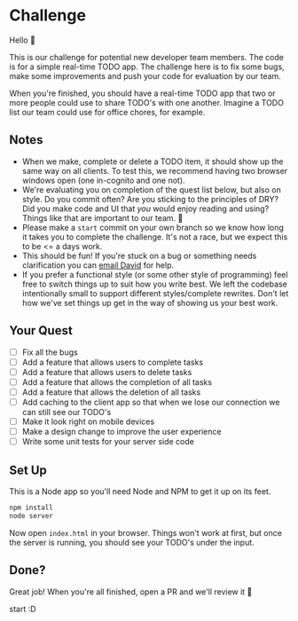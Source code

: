 # Challenge
Hello :wave:

This is our challenge for potential new developer team members. The code is for a simple real-time TODO app. The challenge here is to fix some bugs, make some improvements and push your code for evaluation by our team.

When you're finished, you should have a real-time TODO app that two or more people could use to share TODO's with one another. Imagine a TODO list our team could use for office chores, for example.

## Notes
- When we make, complete or delete a TODO item, it should show up the same way on all clients. To test this, we recommend having two browser windows open (one in-cognito and one not).
- We're evaluating you on completion of the quest list below, but also on style. Do you commit often? Are you sticking to the principles of DRY? Did you make code and UI that _you_ would enjoy reading and using? Things like that are important to our team. 👊
- Please make a `start` commit on your own branch so we know how long it takes you to complete the challenge. It's not a race, but we expect this to be <= a days work.
- This should be fun! If you're stuck on a bug or something needs clarification you can [email David](mailto:david@ada.support?subject=Challenge) for help.
- If you prefer a functional style (or some other style of programming) feel free to switch things up to suit how you write best. We left the codebase intentionally small to support different styles/complete rewrites. Don't let how we've set things up get in the way of showing us your best work.

##  Your Quest
- [ ] Fix all the bugs
- [ ] Add a feature that allows users to complete tasks
- [ ] Add a feature that allows users to delete tasks
- [ ] Add a feature that allows the completion of all tasks
- [ ] Add a feature that allows the deletion of all tasks
- [ ] Add caching to the client app so that when we lose our connection we can still see our TODO's
- [ ] Make it look right on mobile devices
- [ ] Make a design change to improve the user experience
- [ ] Write some unit tests for your server side code

## Set Up
This is a Node app so you'll need Node and NPM to get it up on its feet.

```sh
npm install
node server
```

Now open `index.html` in your browser. Things won't work at first, but once the server is running, you should see your TODO's under the input.

## Done?
Great job! When you're all finished, open a PR and we'll review it 🙌


start :D
